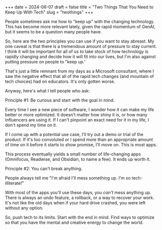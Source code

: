 +++
date = 2024-06-07
draft = false
title = "Two Things That You Need to Keep Up With Tech"
slug = "twothings"
+++

People sometimes ask me how to "keep up" with the changing technology. This has become more relevant lately, given the rapid momentum of GenAI, but it seems to be a question many people have.

So, here are the two principles you can use if you want to stay abreast. My one caveat is that there is a tremendous amount of pressure to stay current. I think it will be important for all of us to take stock of how technology is rapidly changing and decide how it will fit into our lives, but I'm also against putting pressure on people to "keep up.'

That's just a little remnant from my days as a Microsoft consultant, where I saw the negative effect that all of the rapid tech changes (and mountain of tech choices) had on educators. It's only gotten worse.

Anyway, here's what I tell people who ask:

Principle #1: Be curious and start with the goal in mind.

Every time I see a new piece of software, I wonder how it can make my life better or more optimized. It doesn't matter how shiny it is, or how many influencers are using it. If I can't pinpoint an exact need for it in my life, I don't spend my time on it.

If I come up with a potential use case, I'll try out a demo or trial of the product. If it's too convoluted or I spend more than an appropriate amount of time on it before it starts to show promise, I'll move on. This is most apps.

This process eventually yields a small number of life-changing apps (Omnifocus, Readwise, and Obsidian, to name a few). It ends up worth it.

Principle #2: You can't break anything.

People always tell me "I'm afraid I'll mess something up. I'm so tech-illiterate!"

With most of the apps you'll use these days, you _can't_ mess anything up. There is always an undo feature, a rollback, or a way to recover your work. It's not like the old days when if your hard drive crashed, you were left without any option.

So, push tech to its limits. Start with the end in mind. Find ways to optimize so that you have the mental and creative energy to change the world.